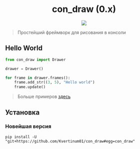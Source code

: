 <h1 align="center">
  con_draw (0.x)
</h1>

<p align="center">
  <img src="https://img.shields.io/badge/made%20by-Kvertinum01-green">
</p>

> Простейший фреймворк для рисования в консоли

## Hello World

```python
from con_draw import Drawer

drawer = Drawer()

for frame in drawer.frames():
    frame.add_str((3, 5), "Hello world")
    frame.update()
```

> Больше примеров [здесь](/examples)

## Установка

### Новейшая версия

```shell
pip install -U "git+https://github.com/Kvertinum01/con_draw#egg=con_draw"
```